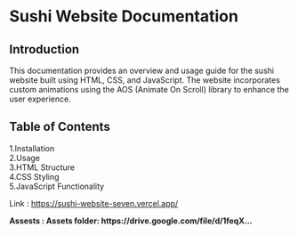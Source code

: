 <html>
  <h1>Sushi Website Documentation</h1>
  <h2>Introduction</h2>
<p>This documentation provides an overview and usage guide for the sushi website built using HTML, CSS, and JavaScript. The website incorporates custom animations using the AOS (Animate On Scroll) library to enhance the user experience.</p>

  <h2>Table of Contents</h2>
1.Installation<br>
2.Usage<br>
3.HTML Structure<br>
4.CSS Styling<br>
5.JavaScript Functionality<br>
  
  Link : https://sushi-website-seven.vercel.app/ <br>
  <p><b>Assests : Assets folder: https://drive.google.com/file/d/1feqX...</b></p>
</html>
